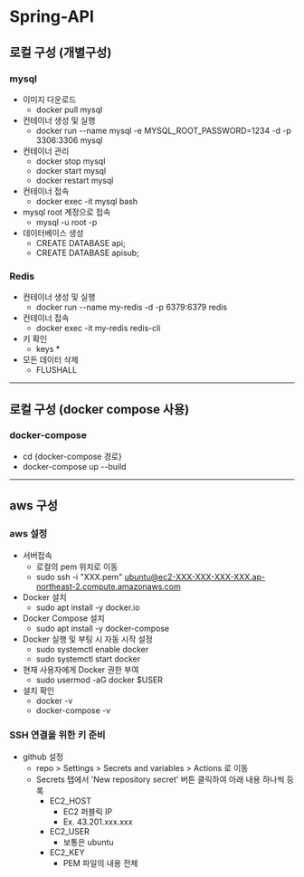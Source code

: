 # Spring-API

## 로컬 구성 (개별구성)
### mysql
- 이미지 다운로드
  - docker pull mysql
- 컨테이너 생성 및 실행
  - docker run --name mysql -e MYSQL_ROOT_PASSWORD=1234 -d -p 3306:3306 mysql
- 컨테이너 관리
  - docker stop mysql
  - docker start mysql
  - docker restart mysql
- 컨테이너 접속
  - docker exec -it mysql bash
- mysql root 계정으로 접속
  - mysql -u root -p  
- 데이터베이스 생성
  - CREATE DATABASE api;
  - CREATE DATABASE apisub;

### Redis
- 컨테이너 생성 및 실행
  - docker run --name my-redis -d -p 6379:6379 redis
- 컨테이너 접속
  - docker exec -it my-redis redis-cli
- 키 확인
  - keys *
- 모든 데이터 삭제
  - FLUSHALL

<hr>

## 로컬 구성 (docker compose 사용)
### docker-compose
- cd {docker-compose 경로}
- docker-compose up --build

<hr>

## aws 구성
### aws 설정
- 서버접속
  - 로컬의 pem 위치로 이동
  - sudo ssh -i "XXX.pem" ubuntu@ec2-XXX-XXX-XXX-XXX.ap-northeast-2.compute.amazonaws.com
- Docker 설치
  - sudo apt install -y docker.io
- Docker Compose 설치
  - sudo apt install -y docker-compose
- Docker 실행 및 부팅 시 자동 시작 설정
  - sudo systemctl enable docker
  - sudo systemctl start docker
- 현재 사용자에게 Docker 권한 부여
  - sudo usermod -aG docker $USER
- 설치 확인
  - docker -v
  - docker-compose -v

### SSH 연결을 위한 키 준비
- github 설정
  - repo > Settings > Secrets and variables > Actions 로 이동
  - Secrets 탭에서 'New repository secret' 버튼 클릭하여 아래 내용 하나씩 등록
    - EC2_HOST
      - EC2 퍼블릭 IP
      - Ex. 43.201.xxx.xxx
    - EC2_USER
      - 보통은 ubuntu 
    - EC2_KEY
      - PEM 파일의 내용 전체